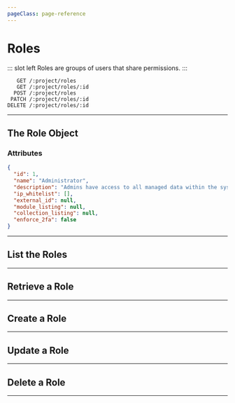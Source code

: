 ```yaml
---
pageClass: page-reference
---
```




# Roles

<two-up>

::: slot left
Roles are groups of users that share permissions.
:::

<info-box title="Endpoints" slot="right">

```endpoints
   GET /:project/roles
   GET /:project/roles/:id
  POST /:project/roles
 PATCH /:project/roles/:id
DELETE /:project/roles/:id
```

</info-box>
</two-up>

---

## The Role Object

### Attributes

<two-up>
<template slot="left">
<def-list>

#### id <def-type>integer</def-type>
Unique identifier for the role.

#### name <def-type>string</def-type>
Name of the role.

#### description <def-type>string</def-type>
Description of the role.

#### ip_whitelist <def-type>array of strings</def-type>
Array of IP addresses that are allowed to connect to the API as a user of this role.

#### external_id <def-type>string</def-type>
ID used with external services in SCIM.

#### module_listing <def-type>object</def-type>
Custom override for the admin app module bar navigation.

#### collection_listing <def-type>object</def-type>
Custom override for the admin app collection navigation.

#### enforce_2fa <def-type>boolean</def-type>
Whether or not this role enforces the use of 2FA.

</def-list>
</template>

<info-box title="Role Object" slot="right" class="sticky">

```json
{
  "id": 1,
  "name": "Administrator",
  "description": "Admins have access to all managed data within the system by default",
  "ip_whitelist": [],
  "external_id": null,
  "module_listing": null,
  "collection_listing": null,
  "enforce_2fa": false
}
```

</info-box>
</two-up>

---

## List the Roles

<two-up>
<template slot="left">

List the roles.

### Parameters

<def-list>

!!! include (params/project.md) !!!

</def-list>

### Query

<def-list>

!!! include (query/fields.md) !!!
!!! include (query/limit.md) !!!
!!! include (query/offset.md) !!!
!!! include (query/page.md) !!!
!!! include (query/sort.md) !!!
!!! include (query/single.md) !!!
!!! include (query/filter.md) !!!
!!! include (query/q.md) !!!
!!! include (query/meta.md) !!!

</def-list>

### Returns

Returns an array of [role objects](#the-role-object).

</template>

<template slot="right">
<div class="sticky">
<info-box title="Endpoint">

```endpoints
   GET /:project/roles
```

</info-box>
<info-box title="Response">

```json
{
  "data": [
    {
      "id": 1,
      "name": "Administrator",
      "description": "Admins have access to all managed data within the system by default",
      "ip_whitelist": [],
      "external_id": null,
      "module_listing": null,
      "collection_listing": null,
      "enforce_2fa": false
    },
    { ... },
    { ... }
  ]
}
```

</info-box>
</div>
</template>
</two-up>

---

## Retrieve a Role

<two-up>
<template slot="left">

Retrieve a single role by unique identifier.

### Parameters

<def-list>

!!! include (params/project.md) !!!
!!! include (params/id.md) !!!

</def-list>

### Query

<def-list>

!!! include (query/fields.md) !!!
!!! include (query/meta.md) !!!

</def-list>

### Returns

Returns the [role object](#the-role-object) for the given unique identifier.

</template>

<template slot="right">
<div class="sticky">
<info-box title="Endpoint">

```endpoints
   GET /:project/roles/:id
```

</info-box>

<info-box title="Response">

```json
{
  "data": {
    "id": 1,
    "name": "Administrator",
    "description": "Admins have access to all managed data within the system by default",
    "ip_whitelist": [],
    "external_id": null,
    "module_listing": null,
    "collection_listing": null,
    "enforce_2fa": false
  }
}
```

</info-box>
</div>
</template>
</two-up>

---

## Create a Role

<two-up>
<template slot="left">

Create a new role.

### Parameters

<def-list>

!!! include (params/project.md) !!!

</def-list>

### Attributes

<def-list>

#### name <def-type alert>required</def-type>
Name of the role.

#### description <def-type>optional</def-type>
Description of the role.

#### ip_whitelist <def-type>optional of strings</def-type>
Array of IP addresses that are allowed to connect to the API as a user of this role.

#### external_id <def-type>optional</def-type>
ID used with external services in SCIM.

#### module_listing <def-type>optional</def-type>
Custom override for the admin app module bar navigation.

#### collection_listing <def-type>optional</def-type>
Custom override for the admin app collection navigation.

#### enforce_2fa <def-type>optional</def-type>
Whether or not this role enforces the use of 2FA.

</def-list>

### Query

<def-list>

!!! include (query/fields.md) !!!
!!! include (query/meta.md) !!!

</def-list>

### Returns

Returns the [role object](#the-role-object) for the role that was just created.

</template>

<template slot="right">
<div class="sticky">
<info-box title="Endpoint">

```endpoints
  POST /:project/roles
```

</info-box>

<info-box title="Request">

```json
{
  "name": "Interns"
}
```

</info-box>

<info-box title="Response">

```json
{
  "data": {
    "id": 3,
    "name": "Interns",
    "description": null,
    "ip_whitelist": [],
    "external_id": "bcb3e393-624b-4248-9b07-5bd47d2c133f",
    "module_listing": null,
    "collection_listing": null,
    "enforce_2fa": false
  }
}
```

</info-box>
</div>
</template>
</two-up>

---

## Update a Role

<two-up>
<template slot="left">

Update an existing role

### Parameters

<def-list>

!!! include (params/project.md) !!!
!!! include (params/id.md) !!!

</def-list>

### Attributes

<def-list>

#### name <def-type>optional</def-type>
Name of the role.

#### description <def-type>optional</def-type>
Description of the role.

#### ip_whitelist <def-type>optional of strings</def-type>
Array of IP addresses that are allowed to connect to the API as a user of this role.

#### external_id <def-type>optional</def-type>
ID used with external services in SCIM.

#### module_listing <def-type>optional</def-type>
Custom override for the admin app module bar navigation.

#### collection_listing <def-type>optional</def-type>
Custom override for the admin app collection navigation.

#### enforce_2fa <def-type>optional</def-type>
Whether or not this role enforces the use of 2FA.

</def-list>

### Query

<def-list>

!!! include (query/fields.md) !!!
!!! include (query/meta.md) !!!

</def-list>

### Returns

Returns the [role object](#the-role-object) for the role that was just updated.

</template>

<template slot="right">
<div class="sticky">
<info-box title="Endpoint">

```endpoints
 PATCH /:project/roles/:id
```

</info-box>

<info-box title="Request">

```json
{
  "description": "Limited access only."
}
```

</info-box>

<info-box title="Response">

```json
{
  "data": {
    "id": 3,
    "name": "Interns",
    "description": "Limited access only.",
    "ip_whitelist": [],
    "external_id": "bcb3e393-624b-4248-9b07-5bd47d2c133f",
    "module_listing": null,
    "collection_listing": null,
    "enforce_2fa": false
  }
}
```

</info-box>
</div>
</template>
</two-up>

---

## Delete a Role

<two-up>
<template slot="left">

Delete an existing role

### Parameters

<def-list>

!!! include (params/project.md) !!!
!!! include (params/id.md) !!!

</def-list>

### Returns

Returns an empty body with HTTP status 204

</template>

<template slot="right">
<div class="sticky">
<info-box title="Endpoint">

```endpoints
DELETE /:project/roles/:id
```

</info-box>
</div>
</template>
</two-up>

---